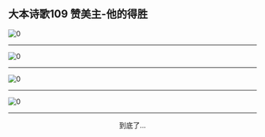 
## 大本诗歌109 赞美主-他的得胜

<div id="aplayer0"></div>

<img alt="0" data-original="/data/d0194/0.jpeg">

---

<img alt="0" data-original="/data/d0194/1.png">

---

<img alt="0" data-original="/data/d0194/2.png">

---

<img alt="0" data-original="/data/d0194/3.png">

---

<p style="text-align: center">到底了...</p>

<script src="/js/dist-view.js"></script>

<script>
MAIN.id = 'd0194';
        
const ap0 = new APlayer({
    container: document.getElementById('aplayer0'),
    volume: 1,
    loop: 'none',
    preload: 'none',
    audio: [{
        name: 'D109.mp3',
        artist: '大本诗歌',
        url: 'https://res.wx.qq.com/voice/getvoice?mediaid=MzI0NTk3MDM5M18yMjQ3NDg4OTk1',
        cover: '/favicon'
    }]
});
</script>
